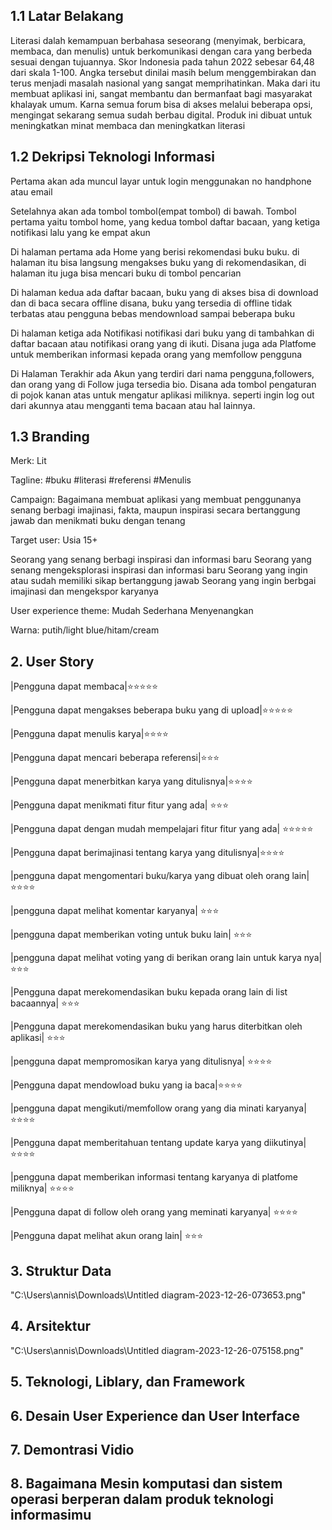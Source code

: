 ## 1.1 Latar Belakang
Literasi dalah kemampuan berbahasa seseorang (menyimak, berbicara, membaca, dan menulis) untuk berkomunikasi dengan cara yang berbeda sesuai dengan tujuannya. Skor Indonesia pada tahun 2022 sebesar 64,48 dari skala 1-100. Angka tersebut dinilai masih belum menggembirakan dan terus menjadi masalah nasional yang sangat memprihatinkan. Maka dari itu membuat aplikasi ini, sangat membantu dan bermanfaat bagi masyarakat khalayak umum. Karna semua forum bisa di akses melalui beberapa opsi, mengingat sekarang semua sudah berbau digital. Produk ini dibuat untuk meningkatkan minat membaca dan meningkatkan literasi

## 1.2 Dekripsi Teknologi Informasi
Pertama akan ada muncul layar untuk login menggunakan no handphone atau email

Setelahnya akan ada tombol tombol(empat tombol) di bawah. Tombol pertama yaitu tombol home, yang kedua tombol daftar bacaan, yang ketiga notifikasi lalu yang ke empat akun

Di halaman pertama ada Home yang berisi rekomendasi buku buku. di halaman itu bisa langsung mengakses buku yang di rekomendasikan, di halaman itu juga bisa mencari buku di tombol pencarian

Di halaman kedua ada daftar bacaan, buku yang di akses bisa di download dan di baca secara offline disana, buku yang tersedia di offline tidak terbatas atau pengguna bebas mendownload sampai beberapa buku

Di halaman ketiga ada Notifikasi notifikasi dari buku yang di tambahkan di daftar bacaan atau notifikasi orang yang di ikuti. Disana juga ada Platfome untuk memberikan informasi kepada orang yang memfollow pengguna

Di Halaman Terakhir ada Akun yang terdiri dari nama pengguna,followers, dan orang yang di Follow juga tersedia bio. Disana ada tombol pengaturan di pojok kanan atas untuk mengatur aplikasi miliknya. seperti ingin log out dari akunnya atau mengganti tema bacaan atau hal lainnya. 


## 1.3 Branding
Merk: Lit

Tagline: 
#buku
#literasi
#referensi
#Menulis

Campaign: Bagaimana membuat aplikasi yang membuat penggunanya senang berbagi imajinasi, fakta, maupun inspirasi secara bertanggung jawab dan menikmati buku dengan tenang

Target user:
Usia 15+

Seorang yang senang berbagi inspirasi dan informasi baru
Seorang yang senang mengeksplorasi inspirasi dan informasi baru
Seorang yang ingin atau sudah memiliki sikap bertanggung jawab
Seorang yang ingin berbgai imajinasi dan mengekspor karyanya

User experience theme:
Mudah
Sederhana
Menyenangkan

Warna: putih/light blue/hitam/cream



## 2. User Story
|Pengguna dapat membaca|⭐⭐⭐⭐⭐

|Pengguna dapat mengakses beberapa buku yang di upload|⭐⭐⭐⭐⭐

|Pengguna dapat menulis karya|⭐⭐⭐⭐

|Pengguna dapat mencari beberapa referensi|⭐⭐⭐

|Pengguna dapat menerbitkan karya yang ditulisnya|⭐⭐⭐⭐

|Pengguna dapat menikmati fitur fitur yang ada| ⭐⭐⭐

|Pengguna dapat dengan mudah mempelajari fitur fitur yang ada| ⭐⭐⭐⭐⭐

|Pengguna dapat berimajinasi tentang karya yang ditulisnya|⭐⭐⭐⭐

|pengguna dapat mengomentari buku/karya yang dibuat oleh orang lain| ⭐⭐⭐⭐

|pengguna dapat melihat komentar karyanya| ⭐⭐⭐

|pengguna dapat memberikan voting untuk buku lain| ⭐⭐⭐

|pengguna dapat melihat voting yang di berikan orang lain untuk karya nya| ⭐⭐⭐

|Pengguna dapat merekomendasikan buku kepada orang lain di list bacaannya| ⭐⭐⭐

|Pengguna dapat merekomendasikan buku yang harus diterbitkan oleh aplikasi| ⭐⭐⭐

|pengguna dapat mempromosikan karya yang ditulisnya| ⭐⭐⭐⭐

|Pengguna dapat mendowload buku yang ia baca|⭐⭐⭐⭐

|pengguna dapat mengikuti/memfollow orang yang dia minati karyanya|⭐⭐⭐⭐

|Pengguna dapat memberitahuan tentang update karya yang diikutinya|  ⭐⭐⭐⭐

|pengguna dapat memberikan informasi tentang karyanya di platfome miliknya|  ⭐⭐⭐⭐

|Pengguna dapat di follow oleh orang yang meminati karyanya|  ⭐⭐⭐⭐

|Pengguna dapat melihat akun orang lain| ⭐⭐⭐


## 3. Struktur Data
"C:\Users\annis\Downloads\Untitled diagram-2023-12-26-073653.png"

## 4. Arsitektur
"C:\Users\annis\Downloads\Untitled diagram-2023-12-26-075158.png"

## 5. Teknologi, Liblary, dan Framework

## 6. Desain User Experience dan User Interface

## 7. Demontrasi Vidio

## 8. Bagaimana Mesin komputasi  dan sistem operasi berperan dalam produk teknologi informasimu
